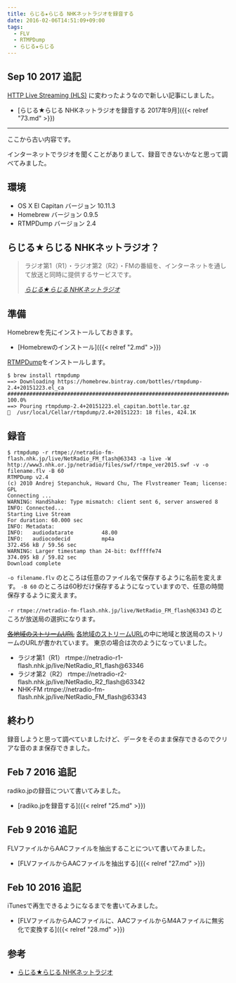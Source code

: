 ```yaml
---
title: らじる★らじる NHKネットラジオを録音する
date: 2016-02-06T14:51:09+09:00
tags:
  - FLV
  - RTMPDump
  - らじる★らじる
---
```


## Sep 10 2017 追記

[HTTP Live Streaming (HLS)](https://developer.apple.com/streaming/) に変わったようなので新しい記事にしました。

* [らじる★らじる NHKネットラジオを録音する 2017年9月]({{< relref "73.md" >}})

---

ここから古い内容です。

インターネットでラジオを聞くことがありまして、録音できないかなと思って調べてみました。

<!-- more -->

## 環境

* OS X El Capitan バージョン 10.11.3
* Homebrew バージョン 0.9.5
* RTMPDump バージョン 2.4

## らじる★らじる NHKネットラジオ？

> ラジオ第1（R1）・ラジオ第2（R2）・FMの番組を、インターネットを通して放送と同時に提供するサービスです。
>
> <cite>[らじる★らじる NHKネットラジオ](http://www3.nhk.or.jp/netradio/)</cite>

## 準備

Homebrewを先にインストールしておきます。

* [Homebrewのインストール]({{< relref "2.md" >}})

[RTMPDump](https://rtmpdump.mplayerhq.hu)をインストールします。

```
$ brew install rtmpdump
==> Downloading https://homebrew.bintray.com/bottles/rtmpdump-2.4+20151223.el_ca
######################################################################## 100.0%
==> Pouring rtmpdump-2.4+20151223.el_capitan.bottle.tar.gz
🍺  /usr/local/Cellar/rtmpdump/2.4+20151223: 18 files, 424.1K
```

## 録音

```
$ rtmpdump -r rtmpe://netradio-fm-flash.nhk.jp/live/NetRadio_FM_flash@63343 -a live -W http://www3.nhk.or.jp/netradio/files/swf/rtmpe_ver2015.swf -v -o filename.flv -B 60
RTMPDump v2.4
(c) 2010 Andrej Stepanchuk, Howard Chu, The Flvstreamer Team; license: GPL
Connecting ...
WARNING: HandShake: Type mismatch: client sent 6, server answered 8
INFO: Connected...
Starting Live Stream
For duration: 60.000 sec
INFO: Metadata:
INFO:   audiodatarate         48.00
INFO:   audiocodecid          mp4a
372.456 kB / 59.56 sec
WARNING: Larger timestamp than 24-bit: 0xfffffe74
374.095 kB / 59.82 sec
Download complete
```

`-o filename.flv` のところは任意のファイル名で保存するように名前を変えます。
`-B 60` のところは60秒だけ保存するようになっていますので、任意の時間保存するように変えます。

`-r rtmpe://netradio-fm-flash.nhk.jp/live/NetRadio_FM_flash@63343` のところが放送局の選択になります。

~~[各地域のストリームURL](http://www3.nhk.or.jp/netradio/app/config_pc.xml)~~ [各地域のストリームURL](http://www3.nhk.or.jp/netradio/app/config_pc_2016.xml)の中に地域と放送局のストリームのURLが書かれています。
東京の場合は次のようになっていました。

* ラジオ第1（R1） rtmpe://netradio-r1-flash.nhk.jp/live/NetRadio_R1_flash@63346
* ラジオ第2（R2） rtmpe://netradio-r2-flash.nhk.jp/live/NetRadio_R2_flash@63342
* NHK-FM rtmpe://netradio-fm-flash.nhk.jp/live/NetRadio_FM_flash@63343

## 終わり

録音しようと思って調べていましたけど、データをそのまま保存できるのでクリアな音のまま保存できました。

## Feb 7 2016 追記

radiko.jpの録音について書いてみました。

* [radiko.jpを録音する]({{< relref "25.md" >}})

## Feb 9 2016 追記

FLVファイルからAACファイルを抽出することについて書いてみました。

* [FLVファイルからAACファイルを抽出する]({{< relref "27.md" >}})

## Feb 10 2016 追記

iTunesで再生できるようになるまでを書いてみました。

* [FLVファイルからAACファイルに、AACファイルからM4Aファイルに無劣化で変換する]({{< relref "28.md" >}})

## 参考

* [らじる★らじる NHKネットラジオ](http://www3.nhk.or.jp/netradio/)
